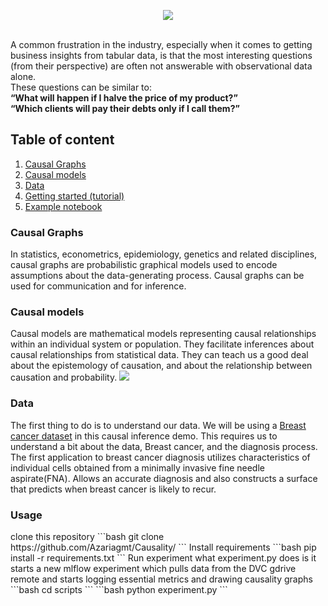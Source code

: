<p align="center">
    <img src="https://user-images.githubusercontent.com/56393921/131230178-53a6e328-509f-4f06-a9d3-3ab3b93fe166.png">
</p>

<br>
<div>
  A common frustration in the industry, especially when it comes to getting business insights from tabular data, is that the most interesting questions (from their perspective) are often not answerable with observational data alone. <br>
  These questions can be similar to: <br>
<b>“What will happen if I halve the price of my product?”<br>
  “Which clients will pay their debts only if I call them?” <br></b>

</div>

<h2>Table of content</h2>

1. <a href="#causal_graphs">Causal Graphs</a>
2. <a href="#causal_models">Causal models</a>
3. <a href="#data">Data </a>
4. <a href="#starting">Getting started (tutorial)</a>
5. <a href="#example">Example notebook</a>

<h3 id="causal_graphs">Causal Graphs</h3>
In statistics, econometrics, epidemiology, genetics and related disciplines, causal graphs are probabilistic graphical models used to encode assumptions about the data-generating process. Causal graphs can be used for communication and for inference.

<h3 id="causal_models">Causal models</h3>
Causal models are mathematical models representing causal relationships within an individual system or population. They facilitate inferences about causal relationships from statistical data. They can teach us a good deal about the epistemology of causation, and about the relationship between causation and probability.

<img src="https://user-images.githubusercontent.com/56393921/131230395-c019762b-2ed8-41f3-980b-68b03a1dcb06.png">

<h3 id="data">Data</h3>
The first thing to do is to understand our data. We will be using a <a href="https://www.researchgate.net/publication/2302195_Breast_Cancer_Diagnosis_and_Prognosis_Via_Linear_Programming#pf1">Breast cancer dataset</a> in this causal inference demo. This requires us to understand a bit about the data, Breast cancer, and the diagnosis process. The first application to breast cancer diagnosis utilizes characteristics of individual cells obtained from a minimally invasive fine needle aspirate(FNA). Allows an accurate diagnosis and also constructs a surface that predicts when breast cancer is likely to recur.
 
<h3 id="usage">Usage</h3>
clone this repository
```bash
git clone https://github.com/Azariagmt/Causality/
```
Install requirements
```bash
pip install -r requirements.txt
```
Run experiment
what experiment.py does is it starts a new mlflow experiment which pulls data from the DVC gdrive remote and starts logging essential metrics and drawing causality graphs
```bash
cd scripts
```
```bash
python experiment.py
```
